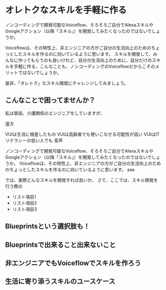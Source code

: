 # オレトクなスキルを手軽に作る
ノンコーディングで開発可能なVoiceflow、そろそろご自分でAlexaスキルやGoogleアクション（以降「スキル」）を開発してみたくなったのではないでしょうか。

Voiceflowは、その特性上、非エンジニアの方がご自分の生活向上のためのちょっとしたスキルを作るのに向いているように思います。
スキルを開発して、みんなに作ってもらうのも良いけれど、自分の生活向上のために、自分だけのスキルを手軽に作る、こんなことも、ノンコーディングのVoiceflowだからこそのメリットではないでしょうか。

是非、「オレトク」なスキル開発にチャレンジしてみましょう。

## こんなことで困ってませんか？
私は普段、介護関係のエンジニアをしていますが、

遠方


VUIは生活に根差したもの
VUIは高齢者でも使いこなせる可能性が高い
VUIはITリテラシーの低い人でも
音声


ノンコーディングで開発可能なVoiceflow、そろそろご自分でAlexaスキルやGoogleアクション（以降「スキル」）を開発してみたくなったのではないでしょうか。
Voiceflowは、その特性上、非エンジニアの方がご自分の生活向上のためのちょっとしたスキルを作るのに向いているように思います。
aaa

では、実際どんなスキルを開発すれば良いか、
さて、ここでは、スキル開発を行う際の

* リスト項目1
* リスト項目2
* リスト項目3

## Blueprintsという選択肢も！

## Blueprintsで出来ること出来ないこと

## 非エンジニアでもVoiceflowでスキルを作ろう

## 生活に寄り添うスキルのユースケース

